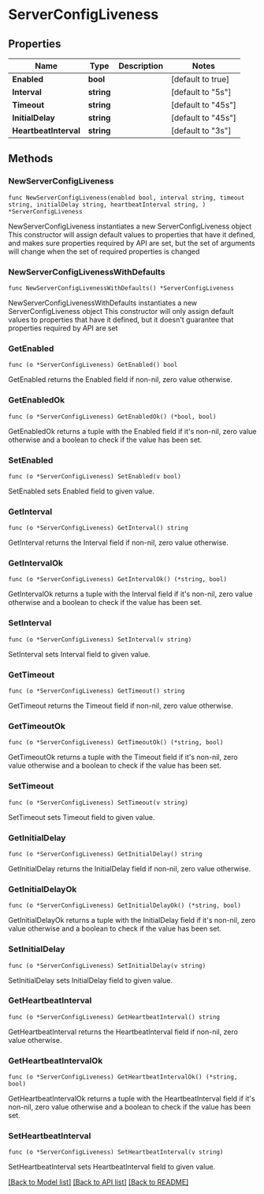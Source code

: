 # ServerConfigLiveness

## Properties

Name | Type | Description | Notes
------------ | ------------- | ------------- | -------------
**Enabled** | **bool** |  | [default to true]
**Interval** | **string** |  | [default to "5s"]
**Timeout** | **string** |  | [default to "45s"]
**InitialDelay** | **string** |  | [default to "45s"]
**HeartbeatInterval** | **string** |  | [default to "3s"]

## Methods

### NewServerConfigLiveness

`func NewServerConfigLiveness(enabled bool, interval string, timeout string, initialDelay string, heartbeatInterval string, ) *ServerConfigLiveness`

NewServerConfigLiveness instantiates a new ServerConfigLiveness object
This constructor will assign default values to properties that have it defined,
and makes sure properties required by API are set, but the set of arguments
will change when the set of required properties is changed

### NewServerConfigLivenessWithDefaults

`func NewServerConfigLivenessWithDefaults() *ServerConfigLiveness`

NewServerConfigLivenessWithDefaults instantiates a new ServerConfigLiveness object
This constructor will only assign default values to properties that have it defined,
but it doesn't guarantee that properties required by API are set

### GetEnabled

`func (o *ServerConfigLiveness) GetEnabled() bool`

GetEnabled returns the Enabled field if non-nil, zero value otherwise.

### GetEnabledOk

`func (o *ServerConfigLiveness) GetEnabledOk() (*bool, bool)`

GetEnabledOk returns a tuple with the Enabled field if it's non-nil, zero value otherwise
and a boolean to check if the value has been set.

### SetEnabled

`func (o *ServerConfigLiveness) SetEnabled(v bool)`

SetEnabled sets Enabled field to given value.


### GetInterval

`func (o *ServerConfigLiveness) GetInterval() string`

GetInterval returns the Interval field if non-nil, zero value otherwise.

### GetIntervalOk

`func (o *ServerConfigLiveness) GetIntervalOk() (*string, bool)`

GetIntervalOk returns a tuple with the Interval field if it's non-nil, zero value otherwise
and a boolean to check if the value has been set.

### SetInterval

`func (o *ServerConfigLiveness) SetInterval(v string)`

SetInterval sets Interval field to given value.


### GetTimeout

`func (o *ServerConfigLiveness) GetTimeout() string`

GetTimeout returns the Timeout field if non-nil, zero value otherwise.

### GetTimeoutOk

`func (o *ServerConfigLiveness) GetTimeoutOk() (*string, bool)`

GetTimeoutOk returns a tuple with the Timeout field if it's non-nil, zero value otherwise
and a boolean to check if the value has been set.

### SetTimeout

`func (o *ServerConfigLiveness) SetTimeout(v string)`

SetTimeout sets Timeout field to given value.


### GetInitialDelay

`func (o *ServerConfigLiveness) GetInitialDelay() string`

GetInitialDelay returns the InitialDelay field if non-nil, zero value otherwise.

### GetInitialDelayOk

`func (o *ServerConfigLiveness) GetInitialDelayOk() (*string, bool)`

GetInitialDelayOk returns a tuple with the InitialDelay field if it's non-nil, zero value otherwise
and a boolean to check if the value has been set.

### SetInitialDelay

`func (o *ServerConfigLiveness) SetInitialDelay(v string)`

SetInitialDelay sets InitialDelay field to given value.


### GetHeartbeatInterval

`func (o *ServerConfigLiveness) GetHeartbeatInterval() string`

GetHeartbeatInterval returns the HeartbeatInterval field if non-nil, zero value otherwise.

### GetHeartbeatIntervalOk

`func (o *ServerConfigLiveness) GetHeartbeatIntervalOk() (*string, bool)`

GetHeartbeatIntervalOk returns a tuple with the HeartbeatInterval field if it's non-nil, zero value otherwise
and a boolean to check if the value has been set.

### SetHeartbeatInterval

`func (o *ServerConfigLiveness) SetHeartbeatInterval(v string)`

SetHeartbeatInterval sets HeartbeatInterval field to given value.



[[Back to Model list]](../README.md#documentation-for-models) [[Back to API list]](../README.md#documentation-for-api-endpoints) [[Back to README]](../README.md)


